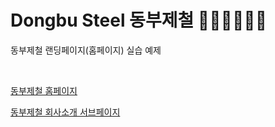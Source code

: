 # Dongbu Steel 동부제철 👨🏻‍🔧👩🏻‍🏭

동부제철 랜딩페이지(홈페이지) 실습 예제

<br />

[동부제철 홈페이지](https://kind-fermi-b4f9a0.netlify.app/index.html)

[동부제철 회사소개 서브페이지](https://kind-fermi-b4f9a0.netlify.app/introduce.html)